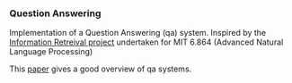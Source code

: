 ### Question Answering

Implementation of a Question Answering (qa) system. Inspired by the [Information Retreival project](https://github.com/sepiatone/nlp-question_answering) undertaken for MIT 6.864 (Advanced Natural Language Processing)

This [paper](https://link.springer.com/article/10.1007%2Fs10844-019-00584-7) gives a good overview of qa systems.
